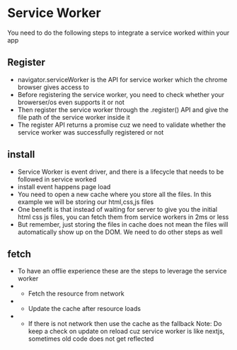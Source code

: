 # Service Worker

You need to do the following steps to integrate a service worked within your app

## Register

- navigator.serviceWorker is the API for service worker which the chrome browser gives access to
- Before registering the service worker, you need to check whether your browerser/os even supports it or not
- Then register the service worker through the .register() API and give the file path of the service worker inside it
- The register API returns a promise cuz we need to validate whether the service worker was successfully registered or not

## install

-  Service Worker is event driver, and there is a lifecycle that needs to be followed in service worked
-  install event happens page load
-  You need to open a new cache where you store all the files. In this example we will be storing our html,css,js files
-  One benefit is that instead of waiting for server to give you the initial html css js files, you can fetch them from service workers in 2ms or less
- But remember, just storing the files in cache does not mean the files will automatically show up on the DOM. We need to do other steps as well

## fetch

- To have an offlie experience these are the steps to leverage the service worker
- - Fetch the resource from network
- - Update the cache after resource loads
- - If there is not network then use the cache as the fallback
Note: Do keep a check on update on reload cuz service worker is like nextjs, sometimes old code does not get reflected